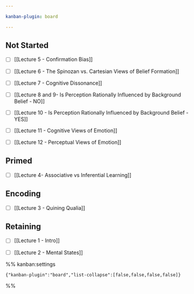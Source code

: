 ```yaml
---

kanban-plugin: board

---
```


## Not Started

- [ ] [[Lecture 5 - Confirmation Bias]]
- [ ] [[Lecture 6 - The Spinozan vs. Cartesian Views of Belief Formation]]
- [ ] [[Lecture 7 - Cognitive Dissonance]]
- [ ] [[Lecture 8 and 9- Is Perception Rationally Influenced by Background Belief - NO]]
- [ ] [[Lecture 10  - Is Perception Rationally Influenced by Background Belief - YES]]
- [ ] [[Lecture 11 - Cognitive Views of Emotion]]
- [ ] [[Lecture 12 - Perceptual Views of Emotion]]


## Primed

- [ ] [[Lecture 4- Associative vs Inferential Learning]]


## Encoding

- [ ] [[Lecture 3 - Quining Qualia]]


## Retaining

- [ ] [[Lecture 1 - Intro]]
- [ ] [[Lecture 2 - Mental States]]




%% kanban:settings
```
{"kanban-plugin":"board","list-collapse":[false,false,false,false]}
```
%%